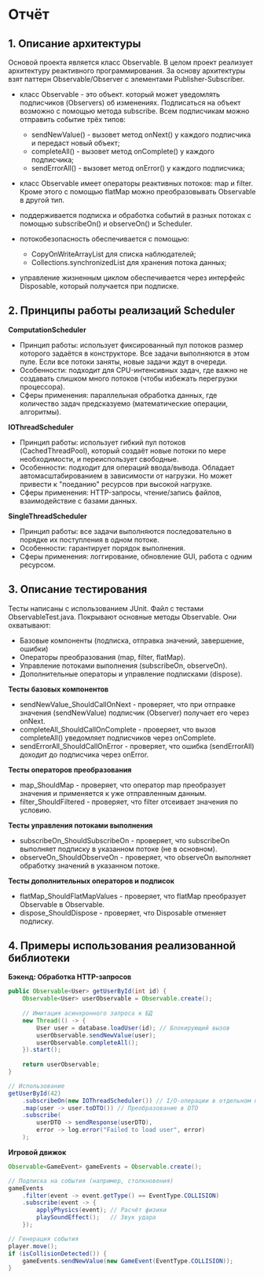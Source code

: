 # Отчёт #

## 1. Описание архитектуры ##

Основой проекта является класс Observable. В целом проект реализует архитектуру реактивного программирования.
За основу архитектуры взят паттерн Observable/Observer с элементами Publisher-Subscriber.

* класс Observable - это объект. который может уведомлять подписчиков (Observers) об изменениях. Подписаться на
объект возможно с помощью метода subscribe. Всем подписчикам можно отправить событие трёх типов: 
    - sendNewValue() - вызовет метод onNext() у каждого подписчика и передаст новый объект;
    - completeAll() - вызовет метод onComplete() у каждого подписчика;
    - sendErrorAll() - вызовет метод onError() у каждого подписчика;
  
* класс Observable имеет операторы реактивных потоков: map и filter. Кроме этого с помощью flatMap можно преобразовывать
  Observable в другой тип.
* поддерживается подписка и обработка событий в разных потоках с помощью subscribeOn() и observeOn() и Scheduler.
* потокобезопасность обеспечивается с помощью:
  - CopyOnWriteArrayList для списка наблюдателей;
  - Collections.synchronizedList для хранения потока данных;
* управление жизненным циклом обеспечивается через интерфейс Disposable, который получается при подписке.

## 2. Принципы работы реализаций Scheduler ##

**ComputationScheduler**
* Принцип работы: использует фиксированный пул потоков размер которого задаётся в конструкторе. Все задачи выполняются в этом пуле. Если все потоки заняты, новые задачи ждут в очереди.
* Особенности: подходит для CPU-интенсивных задач, где важно не создавать слишком много потоков (чтобы избежать перегрузки процессора).
* Сферы применения: параллельная обработка данных, где количество задач предсказуемо (математические операции, алгоритмы).

**IOThreadScheduler**
* Принцип работы: использует гибкий пул потоков (CachedThreadPool), который создаёт новые потоки по мере необходимости, и переиспользует свободные.
* Особенности: подходит для операций ввода/вывода. Обладает автомасштабированием в зависимости от нагрузки. Но может привести к "поеданию" ресурсов при высокой нагрузке.
* Сферы применения: HTTP-запросы, чтение/запись файлов, взаимодействие с базами данных.

**SingleThreadScheduler**
* Принцип работы: все задачи выполняются последовательно в порядке их поступления в одном потоке.
* Особенности: гарантирует порядок выполнения.
* Сферы применения: логгирование, обновление GUI, работа с одним ресурсом.

## 3. Описание тестирования ##

Тесты написаны с использованием JUnit. Файл с тестами ObservableTest.java. Покрывают основные методы Observable. Они охватывают:

* Базовые компоненты (подписка, отправка значений, завершение, ошибки)
* Операторы преобразования (map, filter, flatMap).
* Управление потоками выполнения (subscribeOn, observeOn).
* Дополнительные операторы и управление подписками (dispose).

**Тесты базовых компонентов**

* sendNewValue_ShouldCallOnNext - проверяет, что при отправке значения (sendNewValue) подписчик (Observer) получает его через onNext.
* completeAll_ShouldCallOnComplete - проверяет, что вызов completeAll() уведомляет подписчиков через onComplete.
* sendErrorAll_ShouldCallOnError - проверяет, что ошибка (sendErrorAll) доходит до подписчика через onError.

**Тесты операторов преобразования**

* map_ShouldMap - проверяет, что оператор map преобразует значения и применяется к уже отправленным данным.
* filter_ShouldFiltered - проверяет, что filter отсеивает значения по условию.

**Тесты управления потоками выполнения**

* subscribeOn_ShouldSubscribeOn - проверяет, что subscribeOn выполняет подписку в указанном потоке (не в основном).
* observeOn_ShouldObserveOn - проверяет, что observeOn выполняет обработку значений в указанном потоке.

**Тесты дополнительных операторов и подписок**

* flatMap_ShouldFlatMapValues - проверяет, что flatMap преобразует Observable<T> в Observable<R>.
* dispose_ShouldDispose - проверяет, что Disposable отменяет подписку.

## 4. Примеры использования реализованной библиотеки ##

**Бэкенд: Обработка HTTP-запросов**

```java
public Observable<User> getUserById(int id) {
    Observable<User> userObservable = Observable.create();
    
    // Имитация асинхронного запроса к БД
    new Thread(() -> {
        User user = database.loadUser(id); // Блокирующий вызов
        userObservable.sendNewValue(user);
        userObservable.completeAll();
    }).start();
    
    return userObservable;
}

// Использование
getUserById(42)
    .subscribeOn(new IOThreadScheduler()) // I/O-операции в отдельном потоке
    .map(user -> user.toDTO()) // Преобразование в DTO
    .subscribe(
        userDTO -> sendResponse(userDTO),
        error -> log.error("Failed to load user", error)
    );
```

**Игровой движок**
```java
Observable<GameEvent> gameEvents = Observable.create();

// Подписка на события (например, столкновения)
gameEvents
    .filter(event -> event.getType() == EventType.COLLISION)
    .subscribe(event -> {
        applyPhysics(event); // Расчёт физики
        playSoundEffect();   // Звук удара
    });

// Генерация события
player.move();
if (isCollisionDetected()) {
    gameEvents.sendNewValue(new GameEvent(EventType.COLLISION));
}
```